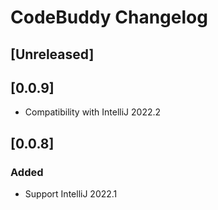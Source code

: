 <!-- Keep a Changelog guide -> https://keepachangelog.com -->

# CodeBuddy Changelog

## [Unreleased]

## [0.0.9]
- Compatibility with IntelliJ 2022.2

## [0.0.8]
### Added
- Support IntelliJ 2022.1